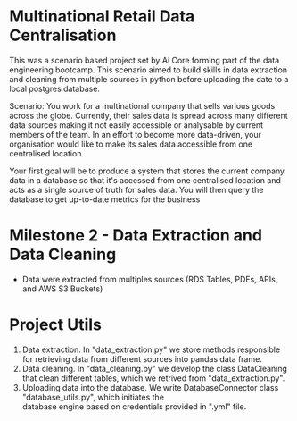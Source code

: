 # Multinational Retail Data Centralisation

This was a scenario based project set by Ai Core forming part of the data engineering bootcamp. This scenario aimed to build skills in data extraction and cleaning from multiple sources in python before uploading the date to a local postgres database.

Scenario: You work for a multinational company that sells various goods across the globe. Currently, their sales data is spread across many different data sources making it not easily accessible or analysable by current members of the team. In an effort to become more data-driven, your organisation would like to make its sales data accessible from one centralised location.

Your first goal will be to produce a system that stores the current company data in a database so that it's accessed from one centralised location and acts as a single source of truth for sales data. You will then query the database to get up-to-date metrics for the business

# Milestone 2 - Data Extraction and Data Cleaning
  - Data were extracted from multiples sources (RDS Tables, PDFs, APIs, and AWS S3 Buckets)

# Project Utils
  1. Data extraction. In "data_extraction.py" we store methods responsible for retrieving data from different sources         into pandas data frame.
  2. Data cleaning. In "data_cleaning.py" we develop the class DataCleaning that clean different tables, which we 
     retrived from "data_extraction.py".
  3. Uploading data into the database. We write DatabaseConnector class "database_utils.py", which initiates the       
     database engine based on credentials provided in ".yml" file. 

